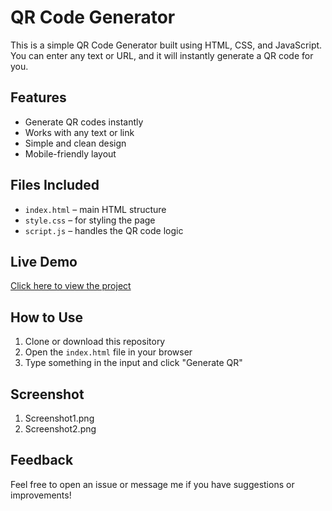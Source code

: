 # QR Code Generator

This is a simple QR Code Generator built using HTML, CSS, and JavaScript. You can enter any text or URL, and it will instantly generate a QR code for you.

## Features

- Generate QR codes instantly
- Works with any text or link
- Simple and clean design
- Mobile-friendly layout

## Files Included

- `index.html` – main HTML structure
- `style.css` – for styling the page
- `script.js` – handles the QR code logic

## Live Demo

[Click here to view the project](https://qr-code-generator-chi-seven.vercel.app/)

## How to Use

1. Clone or download this repository
2. Open the `index.html` file in your browser
3. Type something in the input and click "Generate QR"

## Screenshot

1. Screenshot1.png
2. Screenshot2.png


## Feedback

Feel free to open an issue or message me if you have suggestions or improvements!
